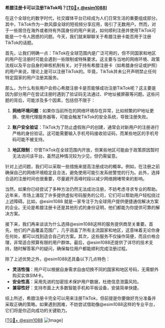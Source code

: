 **希腊注册卡可以注册TikTok吗？[[TG💪+ @esim1088](https://t.me/s/esim1088)]**

在这个全球化的数字时代，社交媒体平台已经成为人们日常生活的重要组成部分。其中，TikTok作为一款风靡全球的短视频分享应用，吸引了无数用户。然而，对于一些居住在海外或者持有外国身份的用户来说，如何顺利注册并使用TikTok可能是一个令人困惑的问题。今天，我们就来聊聊关于希腊注册卡能否用于注册TikTok的话题。

首先，让我们明确一点：TikTok在全球范围内是广泛可用的，但不同国家和地区的用户在注册时可能会遇到一些限制或特殊要求。这主要与当地的网络环境、政策法规以及平台自身的审核机制有关。对于持有希腊注册卡（如希腊身份证或护照）的用户来说，理论上是可以注册TikTok的。毕竟，TikTok并未公开声明禁止任何特定国家的用户注册其服务。

那么，为什么有些用户会担心希腊注册卡是否能够成功注册TikTok呢？这主要是因为部分用户在尝试注册时遇到了验证码无法通过、IP地址被屏蔽等问题。这些问题的背后，可能涉及多个因素，包括但不限于：

1. **网络环境问题**：如果你当前所在的网络环境存在异常，比如频繁的IP地址更换、使用代理服务器等，可能会触发TikTok的安全系统，导致注册失败。
   
2. **账户安全验证**：TikTok为了防止虚假账户的创建，通常会对新用户的注册进行严格的身份验证。这可能需要输入手机号码接收验证码，而某些地区的手机号码可能不被支持。

3. **地区限制**：尽管TikTok在全球范围内开放，但某些地区可能由于政策原因暂时无法访问该平台。虽然这种情况较为少见，但仍需留意。

针对上述问题，我们可以采取一些措施来提高注册成功的概率。例如，在注册之前确保自己的网络环境稳定且合法，避免使用可能引发系统警觉的行为。此外，选择合适的注册时间也很重要，尽量避开高峰时段以减少网络拥堵带来的影响。

当然，如果你已经尝试了多种方法仍然无法成功注册，不妨考虑寻求专业的帮助。近年来，市场上涌现了许多提供虚拟号码服务的公司，它们可以帮助用户轻松绕过上述障碍。比如，@esim1088 就是一家专注于为全球用户提供便捷通信解决方案的企业。无论是希腊注册卡还是其他形式的身份证明，他们都能为你提供可靠的解决方案。

接下来，我们再来谈谈为什么选择@esim1088这样的服务提供商至关重要。首先，他们的产品覆盖范围广，几乎涵盖了所有主流国家和地区，这意味着无论你身在何处，都可以找到适合自己的方案。其次，这些服务不仅操作简便，而且价格合理，非常适合预算有限的用户群体。最后，@esim1088还提供了详尽的技术支持，随时解答客户的疑问，确保每位用户都能顺利完成注册过程。

除了上述优势之外，@esim1088还具备以下几点特色：

- **灵活性强**：用户可以根据自身需求自由切换不同的国家和地区号码，无需额外购买实体SIM卡。
- **安全性高**：采用先进的加密技术保护用户数据，杜绝信息泄露风险。
- **兼容性好**：支持市面上大多数智能手机和平板设备，安装简单快捷。

综上所述，希腊注册卡完全可以用来注册TikTok，但前提是你要做好充分准备并采取正确的策略。如果遇到困难，不妨尝试借助像@esim1088这样的专业平台，它们将是你迈向成功的关键助力。

[[TG💪+ @esim1088](https://t.me/s/esim1088) ![Image](https://i.postimg.cc/4NQfJmqS/Snipaste-2025-05-13-00-14-12.png)]